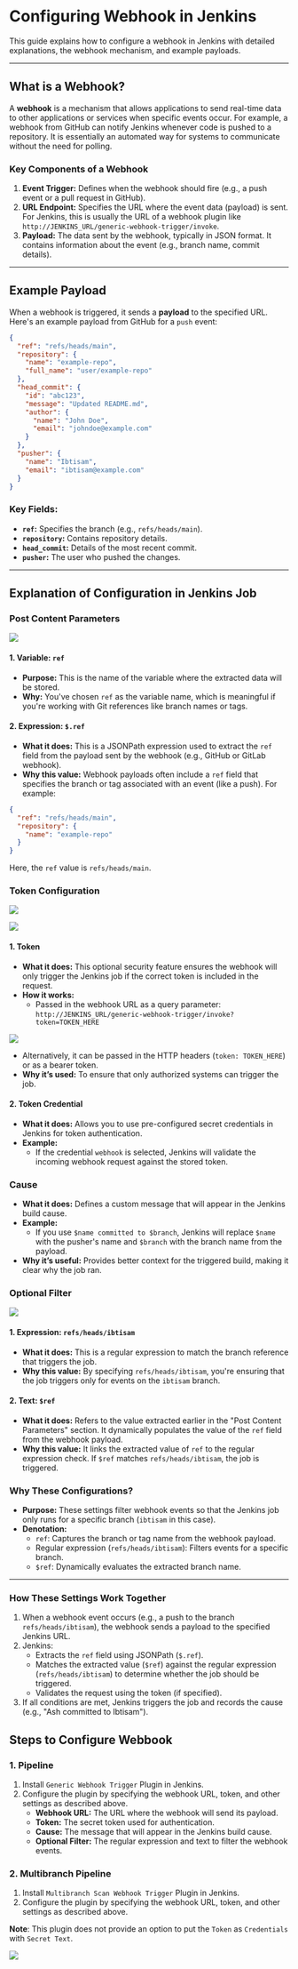 # Configuring Webhook in Jenkins

This guide explains how to configure a webhook in Jenkins with detailed explanations, the webhook mechanism, and example payloads.

---

## What is a Webhook?

A **webhook** is a mechanism that allows applications to send real-time data to other applications or services when specific events occur. For example, a webhook from GitHub can notify Jenkins whenever code is pushed to a repository. It is essentially an automated way for systems to communicate without the need for polling.

### Key Components of a Webhook
1. **Event Trigger:** Defines when the webhook should fire (e.g., a push event or a pull request in GitHub).
2. **URL Endpoint:** Specifies the URL where the event data (payload) is sent. For Jenkins, this is usually the URL of a webhook plugin like `http://JENKINS_URL/generic-webhook-trigger/invoke`.
3. **Payload:** The data sent by the webhook, typically in JSON format. It contains information about the event (e.g., branch name, commit details).

---

## Example Payload
When a webhook is triggered, it sends a **payload** to the specified URL. Here's an example payload from GitHub for a `push` event:

```json
{
  "ref": "refs/heads/main",
  "repository": {
    "name": "example-repo",
    "full_name": "user/example-repo"
  },
  "head_commit": {
    "id": "abc123",
    "message": "Updated README.md",
    "author": {
      "name": "John Doe",
      "email": "johndoe@example.com"
    }
  },
  "pusher": {
    "name": "Ibtisam",
    "email": "ibtisam@example.com"
  }
}
```

### Key Fields:
- **`ref`:** Specifies the branch (e.g., `refs/heads/main`).
- **`repository`:** Contains repository details.
- **`head_commit`:** Details of the most recent commit.
- **`pusher`:** The user who pushed the changes.

---

## Explanation of Configuration in Jenkins Job

### Post Content Parameters

![](./images/Post%20Content%20Parameters.png)

#### 1. **Variable: `ref`**
- **Purpose:** This is the name of the variable where the extracted data will be stored.
- **Why:** You've chosen `ref` as the variable name, which is meaningful if you're working with Git references like branch names or tags.

#### 2. **Expression: `$.ref`**
- **What it does:** This is a JSONPath expression used to extract the `ref` field from the payload sent by the webhook (e.g., GitHub or GitLab webhook).
- **Why this value:** Webhook payloads often include a `ref` field that specifies the branch or tag associated with an event (like a push). For example:

```json
{
  "ref": "refs/heads/main",
  "repository": {
    "name": "example-repo"
  }
}
```
Here, the `ref` value is `refs/heads/main`.

### Token Configuration
![](./images/Secret%20Text.png)

![](./images/Token.png)

#### 1. **Token**
- **What it does:** This optional security feature ensures the webhook will only trigger the Jenkins job if the correct token is included in the request.
- **How it works:**
  - Passed in the webhook URL as a query parameter: `http://JENKINS_URL/generic-webhook-trigger/invoke?token=TOKEN_HERE`

![](./images/Payload%20URL.png)

  - Alternatively, it can be passed in the HTTP headers (`token: TOKEN_HERE`) or as a bearer token.
- **Why it’s used:** To ensure that only authorized systems can trigger the job.

#### 2. **Token Credential**
- **What it does:** Allows you to use pre-configured secret credentials in Jenkins for token authentication.
- **Example:**
  - If the credential `webhook` is selected, Jenkins will validate the incoming webhook request against the stored token.

### Cause
- **What it does:** Defines a custom message that will appear in the Jenkins build cause.
- **Example:**
  - If you use `$name committed to $branch`, Jenkins will replace `$name` with the pusher's name and `$branch` with the branch name from the payload.
- **Why it’s useful:** Provides better context for the triggered build, making it clear why the job ran.

### Optional Filter

![](./images/Optional%20Filter.png)

#### 1. **Expression: `refs/heads/ibtisam`**
- **What it does:** This is a regular expression to match the branch reference that triggers the job.
- **Why this value:** By specifying `refs/heads/ibtisam`, you're ensuring that the job triggers only for events on the `ibtisam` branch.

#### 2. **Text: `$ref`**
- **What it does:** Refers to the value extracted earlier in the "Post Content Parameters" section. It dynamically populates the value of the `ref` field from the webhook payload.
- **Why this value:** It links the extracted value of `ref` to the regular expression check. If `$ref` matches `refs/heads/ibtisam`, the job is triggered.

### Why These Configurations?
- **Purpose:** These settings filter webhook events so that the Jenkins job only runs for a specific branch (`ibtisam` in this case).
- **Denotation:**
  - `ref`: Captures the branch or tag name from the webhook payload.
  - Regular expression (`refs/heads/ibtisam`): Filters events for a specific branch.
  - `$ref`: Dynamically evaluates the extracted branch name.

---

### How These Settings Work Together
1. When a webhook event occurs (e.g., a push to the branch `refs/heads/ibtisam`), the webhook sends a payload to the specified Jenkins URL.
2. Jenkins:
   - Extracts the `ref` field using JSONPath (`$.ref`).
   - Matches the extracted value (`$ref`) against the regular expression (`refs/heads/ibtisam`) to determine whether the job should be triggered.
   - Validates the request using the token (if specified).
3. If all conditions are met, Jenkins triggers the job and records the cause (e.g., "Ash committed to Ibtisam").

## Steps to Configure Webbook

### 1. Pipeline

1. Install `Generic Webhook Trigger` Plugin in Jenkins.
2. Configure the plugin by specifying the webhook URL, token, and other settings as described above.
    - **Webhook URL:** The URL where the webhook will send its payload.
    - **Token:** The secret token used for authentication.
    - **Cause:** The message that will appear in the Jenkins build cause.
    - **Optional Filter:** The regular expression and text to filter the webhook events.

### 2. Multibranch Pipeline

1. Install `Multibranch Scan Webhook Trigger` Plugin in Jenkins.
2. Configure the plugin by specifying the webhook URL, token, and other settings as described above.

**Note**: This plugin does not provide an option to put the `Token` as `Credentials` with `Secret Text`.

![](./images/Multibranch%20Webhook.png)